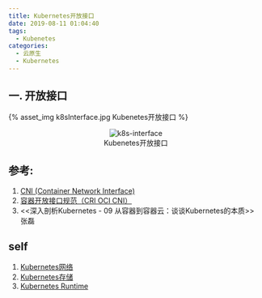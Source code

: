 ```yaml
---
title: Kubernetes开放接口
date: 2019-08-11 01:04:40
tags:
  - Kubenetes
categories: 
  - 云原生
  - Kubernetes  
---
```


<p></p>
<!-- more -->

## 一. 开放接口
{% asset_img   k8sInterface.jpg  Kubenetes开放接口  %}


<div style="text-align: center;">
	
![k8s-interface](https://user-images.githubusercontent.com/5608425/65022324-51455a00-d963-11e9-9338-26675af8d3b7.JPG)  
Kubenetes开放接口
</div>



## 参考:
1. [CNI (Container Network Interface)](https://feisky.xyz/kubernetes-handbook/network/cni/)
2. [容器开放接口规范（CRI OCI CNI）](https://www.jianshu.com/p/62e71584d1cb)
3. <<深入剖析Kubernetes - 09  从容器到容器云：谈谈Kubernetes的本质>> 张磊

## self 
1. [Kubernetes网络](../../../../2019/08/23/k8sNetwork/)
2. [Kubernetes存储](../../../../2019/09/01/k8sStorage/)
3. [Kubernetes Runtime](../../../../2019/11/19/k8sRuntime/)



